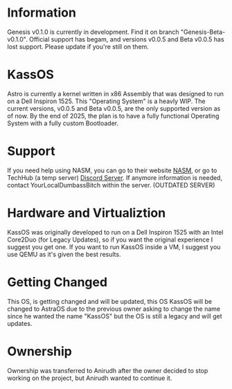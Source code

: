 # Information

Genesis v0.1.0 is currently in development. Find it on branch "Genesis-Beta-v0.1.0". Official support has begam, and versions v0.0.5 and Beta v0.0.5 has lost support. Please update if you're still on them.

# KassOS

Astro is currently a kernel written in x86 Assembly that was designed to run on a Dell Inspiron 1525. This "Operating System" is a heavly WIP. The current versions, v0.0.5 and Beta v0.0.5, are the only supported version as of now.  By the end of 2025, the plan is to have a fully functional Operating System with a fully custom Bootloader. 

# Support

 If you need help using NASM, you can go to their website [NASM](https://www.nasm.us), or go to TechHub (a temp server) [Discord Server](https://discord.gg/XP7JxVBHA2). If anymore information is needed, contact YourLocalDumbassBitch within the server. (OUTDATED SERVER)

# Hardware and Virtualiztion 

KassOS was originally developed to run on a Dell Inspiron 1525 with an Intel Core2Duo (for Legacy Updates), so if you want the original experience I suggest you get one. If you want to run KassOS inside a VM, I suggest you use QEMU as it's given the best results.

# Getting Changed 

This OS, is getting changed and will be updated, this OS KassOS will be changed to AstraOS due to the previous owner asking to change the name since he wanted the name "KassOS" but the OS is still a legacy and will get updates.

# Ownership

Ownership was transferred to Anirudh after the owner decided to stop working on the project, but Anirudh wanted to continue it.

